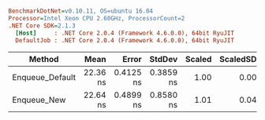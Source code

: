 ``` ini

BenchmarkDotNet=v0.10.11, OS=ubuntu 16.04
Processor=Intel Xeon CPU 2.60GHz, ProcessorCount=2
.NET Core SDK=2.1.3
  [Host]     : .NET Core 2.0.4 (Framework 4.6.0.0), 64bit RyuJIT
  DefaultJob : .NET Core 2.0.4 (Framework 4.6.0.0), 64bit RyuJIT


```
|          Method |     Mean |     Error |    StdDev | Scaled | ScaledSD |
|---------------- |---------:|----------:|----------:|-------:|---------:|
| Enqueue_Default | 22.36 ns | 0.4125 ns | 0.3859 ns |   1.00 |     0.00 |
|     Enqueue_New | 22.64 ns | 0.4899 ns | 0.8580 ns |   1.01 |     0.04 |
